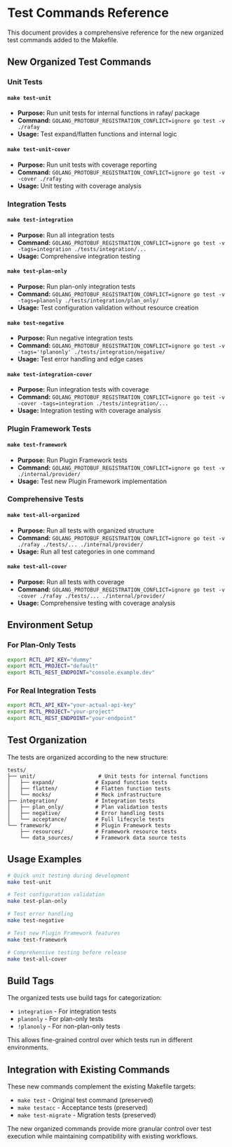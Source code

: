 # Test Commands Reference

This document provides a comprehensive reference for the new organized test commands added to the Makefile.

## New Organized Test Commands

### Unit Tests
#### `make test-unit`
- **Purpose:** Run unit tests for internal functions in rafay/ package
- **Command:** `GOLANG_PROTOBUF_REGISTRATION_CONFLICT=ignore go test -v ./rafay`
- **Usage:** Test expand/flatten functions and internal logic

#### `make test-unit-cover`
- **Purpose:** Run unit tests with coverage reporting
- **Command:** `GOLANG_PROTOBUF_REGISTRATION_CONFLICT=ignore go test -v -cover ./rafay`
- **Usage:** Unit testing with coverage analysis

### Integration Tests
#### `make test-integration`
- **Purpose:** Run all integration tests
- **Command:** `GOLANG_PROTOBUF_REGISTRATION_CONFLICT=ignore go test -v -tags=integration ./tests/integration/...`
- **Usage:** Comprehensive integration testing

#### `make test-plan-only`
- **Purpose:** Run plan-only integration tests
- **Command:** `GOLANG_PROTOBUF_REGISTRATION_CONFLICT=ignore go test -v -tags=planonly ./tests/integration/plan_only/`
- **Usage:** Test configuration validation without resource creation

#### `make test-negative`
- **Purpose:** Run negative integration tests
- **Command:** `GOLANG_PROTOBUF_REGISTRATION_CONFLICT=ignore go test -v -tags='!planonly' ./tests/integration/negative/`
- **Usage:** Test error handling and edge cases

#### `make test-integration-cover`
- **Purpose:** Run integration tests with coverage
- **Command:** `GOLANG_PROTOBUF_REGISTRATION_CONFLICT=ignore go test -v -cover -tags=integration ./tests/integration/...`
- **Usage:** Integration testing with coverage analysis

### Plugin Framework Tests
#### `make test-framework`
- **Purpose:** Run Plugin Framework tests
- **Command:** `GOLANG_PROTOBUF_REGISTRATION_CONFLICT=ignore go test -v ./internal/provider/`
- **Usage:** Test new Plugin Framework implementation

### Comprehensive Tests
#### `make test-all-organized`
- **Purpose:** Run all tests with organized structure
- **Command:** `GOLANG_PROTOBUF_REGISTRATION_CONFLICT=ignore go test -v ./rafay ./tests/... ./internal/provider/`
- **Usage:** Run all test categories in one command

#### `make test-all-cover`
- **Purpose:** Run all tests with coverage
- **Command:** `GOLANG_PROTOBUF_REGISTRATION_CONFLICT=ignore go test -v -cover ./rafay ./tests/... ./internal/provider/`
- **Usage:** Comprehensive testing with coverage analysis

## Environment Setup

### For Plan-Only Tests
```bash
export RCTL_API_KEY="dummy"
export RCTL_PROJECT="default"
export RCTL_REST_ENDPOINT="console.example.dev"
```

### For Real Integration Tests
```bash
export RCTL_API_KEY="your-actual-api-key"
export RCTL_PROJECT="your-project"
export RCTL_REST_ENDPOINT="your-endpoint"
```

## Test Organization

The tests are organized according to the new structure:

```
tests/
├── unit/                    # Unit tests for internal functions
│   ├── expand/             # Expand function tests
│   ├── flatten/            # Flatten function tests  
│   └── mocks/              # Mock infrastructure
├── integration/            # Integration tests
│   ├── plan_only/          # Plan validation tests
│   ├── negative/           # Error handling tests
│   └── acceptance/         # Full lifecycle tests
└── framework/              # Plugin Framework tests
    ├── resources/          # Framework resource tests
    └── data_sources/       # Framework data source tests
```

## Usage Examples

```bash
# Quick unit testing during development
make test-unit

# Test configuration validation
make test-plan-only

# Test error handling
make test-negative

# Test new Plugin Framework features
make test-framework

# Comprehensive testing before release
make test-all-cover
```

## Build Tags

The organized tests use build tags for categorization:

- `integration` - For integration tests
- `planonly` - For plan-only tests  
- `!planonly` - For non-plan-only tests

This allows fine-grained control over which tests run in different environments.

## Integration with Existing Commands

These new commands complement the existing Makefile targets:
- `make test` - Original test command (preserved)
- `make testacc` - Acceptance tests (preserved)
- `make test-migrate` - Migration tests (preserved)

The new organized commands provide more granular control over test execution while maintaining compatibility with existing workflows.
